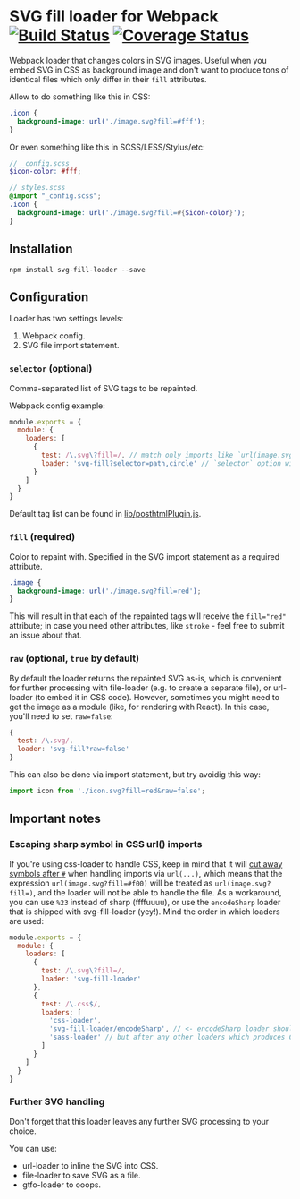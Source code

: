 # SVG fill loader for Webpack [![Build Status](https://travis-ci.org/kisenka/svg-fill-loader.svg?branch=master)](https://travis-ci.org/kisenka/svg-fill-loader) [![Coverage Status](https://coveralls.io/repos/github/kisenka/svg-fill-loader/badge.svg?branch=master)](https://coveralls.io/github/kisenka/svg-fill-loader?branch=master)

Webpack loader that changes colors in SVG images.
Useful when you embed SVG in CSS as background image and don't want to produce
tons of identical files which only differ in their `fill` attributes.

Allow to do something like this in CSS:
```css
.icon {
  background-image: url('./image.svg?fill=#fff');
}
```

Or even something like this in SCSS/LESS/Stylus/etc:
```scss
// _config.scss
$icon-color: #fff;

// styles.scss
@import "_config.scss";
.icon {
  background-image: url('./image.svg?fill=#{$icon-color}');
}
```

## Installation

```
npm install svg-fill-loader --save
```

## Configuration

Loader has two settings levels:

1. Webpack config.
2. SVG file import statement.

### `selector` (optional)

Comma-separated list of SVG tags to be repainted.

Webpack config example:

```js
module.exports = {
  module: {
    loaders: [
      {
        test: /\.svg\?fill=/, // match only imports like `url(image.svg?fill=red)`
        loader: 'svg-fill?selector=path,circle' // `selector` option will be used for all images processed by loader
      }
    ]
  }
}
```

Default tag list can be found in [lib/posthtmlPlugin.js](https://github.com/kisenka/svg-fill-loader/blob/master/lib/posthtmlPlugin.js#L18).

### `fill` (required)

Color to repaint with. Specified in the SVG import statement as a required attribute.

```css
.image {
  background-image: url('./image.svg?fill=red');
}
```

This will result in that each of the repainted tags will receive the `fill="red"` attribute;
in case you need other attributes, like `stroke` - feel free to submit an issue about that.

### `raw` (optional, `true` by default)

By default the loader returns the repainted SVG as-is, which is convenient for further processing with
file-loader (e.g. to create a separate file), or url-loader (to embed it in CSS code).
However, sometimes you might need to get the image as a module (like, for rendering with React).
In this case, you'll need to set `raw=false`:

```js
{
  test: /\.svg/,
  loader: 'svg-fill?raw=false'
}
```

This can also be done via import statement, but try avoidig this way:

```js
import icon from './icon.svg?fill=red&raw=false';
```


## Important notes

### Escaping sharp symbol in CSS url() imports

If you're using css-loader to handle CSS, keep in mind that it will [cut away symbols after `#`](https://github.com/webpack/css-loader/blob/master/lib/loader.js#L79)
when handling imports via `url(...)`, which means that the expression `url(image.svg?fill=#f00)` will be treated as `url(image.svg?fill=)`,
and the loader will not be able to handle the file. As a workaround, you can use `%23` instead of sharp (ffffuuuu),
or use the `encodeSharp` loader that is shipped with svg-fill-loader (yey!).
Mind the order in which loaders are used:

```js
module.exports = {
  module: {
    loaders: [
      {
        test: /\.svg\?fill=/,
        loader: 'svg-fill-loader'
      },
      {
        test: /\.css$/,
        loaders: [
          'css-loader',
          'svg-fill-loader/encodeSharp', // <- encodeSharp loader should be defined BEFORE css-loader
          'sass-loader' // but after any other loaders which produces CSS
        ]
      }
    ]
  }
}
```

### Further SVG handling

Don't forget that this loader leaves any further SVG processing to your choice.

You can use:
* url-loader to inline the SVG into CSS.
* file-loader to save SVG as a file.
* gtfo-loader to ooops.